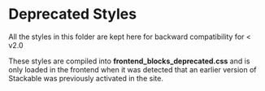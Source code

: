 Deprecated Styles
=================

All the styles in this folder are kept here for backward compatibility for < v2.0

These styles are compiled into **frontend_blocks_deprecated.css** and is only loaded in the frontend when it was detected that an earlier version of Stackable was previously activated in the site.
